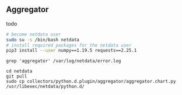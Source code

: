 <!--
title: "aggregator"
custom_edit_url: https://github.com/netdata/netdata/edit/master/collectors/python.d.plugin/aggregator/README.md
-->

## Aggregator

todo

```bash
# become netdata user
sudo su -s /bin/bash netdata
# install required packages for the netdata user
pip3 install --user numpy==1.19.5 requests==2.25.1
```

```
grep 'aggregator' /var/log/netdata/error.log
```

```
cd netdata
git pull
sudo cp collectors/python.d.plugin/aggregator/aggregator.chart.py /usr/libexec/netdata/python.d/
```